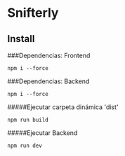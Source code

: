 # Snifterly

## Install

###Dependencias: Frontend
```shell
npm i --force
```

###Dependencias: Backend
```shell
npm i --force
```
#####Ejecutar carpeta dinámica 'dist'
```shell
npm run build
```

#####Ejecutar Backend
```shell
npm run dev
```
